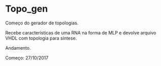 # Topo_gen

Começo do gerador de topologias.

Recebe características de uma RNA na forma de MLP e devolve arquivo VHDL com topologia para síntese.

Andamento. 

Começo: 27/10/2017
